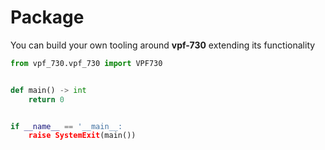 # Package

You can build your own tooling around **vpf-730** extending its functionality

```python
from vpf_730.vpf_730 import VPF730


def main() -> int
    return 0


if __name__ == '__main__:
    raise SystemExit(main())
```

